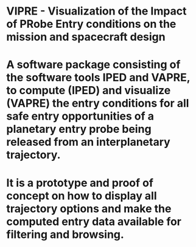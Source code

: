 # VIPRE - Visualization of the Impact of PRobe Entry conditions on the mission and spacecraft design

# A software package consisting of the software tools IPED and VAPRE, to compute (IPED) and visualize (VAPRE) the entry conditions for all safe entry opportunities of a planetary entry probe being released from an interplanetary trajectory. 

# It is a prototype and proof of concept on how to display all trajectory options and make the computed entry data available for filtering and browsing.

